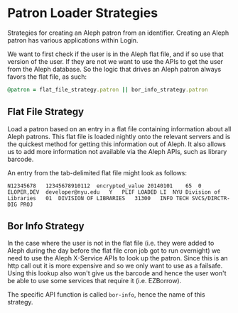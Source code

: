 # Patron Loader Strategies

Strategies for creating an Aleph patron from an identifier. Creating an Aleph patron has various applications within Login.

We want to first check if the user is in the Aleph flat file, and if so use that version of the user. If they are not we want to use the APIs to get the user from the Aleph database. So the logic that drives an Aleph patron always favors the flat file, as such:

```ruby
@patron = flat_file_strategy.patron || bor_info_strategy.patron
```

## Flat File Strategy

Load a patron based on an entry in a flat file containing information about all Aleph patrons. This flat file is loaded nightly onto the relevant servers and is the quickest method for getting this information out of Aleph. It also allows us to add more information not available via the Aleph APIs, such as library barcode.

An entry from the tab-delimited flat file might look as follows:

```
N12345678	12345678910112	encrypted_value	20140101	65	0	ELOPER,DÉV	developer@nyu.edu	Y	PLIF LOADED	LI	NYU Division of Libraries	01	DIVISION OF LIBRARIES	31300	INFO TECH SVCS/DIRCTR-DIG PROJ
```

## Bor Info Strategy

In the case where the user is not in the flat file (i.e. they were added to Aleph during the day before the flat file cron job got to run overnight) we need to use the Aleph X-Service APIs to look up the patron. Since this is an http call out it is more expensive and so we only want to use as a failsafe. Using this lookup also won't give us the barcode and hence the user won't be able to use some services that require it (i.e. EZBorrow).

The specific API function is called `bor-info`, hence the name of this strategy.

